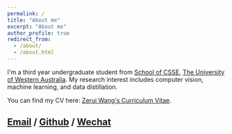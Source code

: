 ```yaml
---
permalink: /
title: "About me"
excerpt: "About me"
author_profile: true
redirect_from: 
  - /about/
  - /about.html
---
```


I'm a third year undergraduate student from [School of CSSE](https://www.uwa.edu.au/schools/physics-mathematics-computing/department-of-computer-science-and-software-engineering), [The University of Western Australia](https://www.uwa.edu.au/). My research interest includes computer vision, machine learning, and data distillation.

You can find my CV here: [Zerui Wang's Curriculum Vitae](../assets/Curriculum_Vitae.pdf).

[Email](mailto:22615371@studet.uwa.edu.au) / [Github](https://github.com/Bait1742) / [Wechat](../images/wechat.jpg)
---

